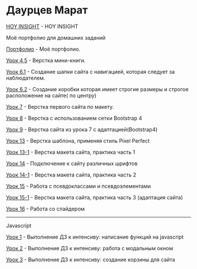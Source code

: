 

# Даурцев Марат

[HOY INSIGHT](https://mdaurtseff.github.io/html_lessons/insite/src/main/ "INSIGHT") - HOY INSIGHT

Моё портфолио для домашних заданий

[Портфолио](https://mdaurtseff.github.io/html_lessons/Portfolio/ "Моё портфолио") - Моё портфолио.


[Урок 4,5](https://mdaurtseff.github.io/html_lessons/lesson_4/ "Урок 4,5") - Верстка мини-книги.


[Урок 6.1](https://mdaurtseff.github.io/html_lessons/lesson_6.1/ "Урок 6.1") - Создание шапки сайта с навигацией, которая следует за наблюдателем.


[Урок 6.2](https://mdaurtseff.github.io/html_lessons/lesson_6.2/ "Урок 6.2") - Создание коробки которая имеет строгие размеры и строгое расположение на сайте( по центру)


[Урок 7](https://mdaurtseff.github.io/html_lessons/lesson_7/ "Урок 7") - Верстка первого сайта по макету.


[Урок 8](https://mdaurtseff.github.io/html_lessons/lesson_8/ "Урок 8") - Верстка с использованием сетки Bootstrap 4


[Урок 9](https://mdaurtseff.github.io/html_lessons/lesson_9/ "Урок 9") - Верстка сайта из урока 7 с адаптацией(Bootstrap4)


[Урок 13](https://mdaurtseff.github.io/html_lessons/lesson_13/ "Урок 13") - Верстка шаблона, применяя стиль Pixel Perfect


[Урок 13-1](https://mdaurtseff.github.io/html_lessons/lesson_13-1/project/src/ "Урок 13-1") - Верстка макета сайта, практика часть 1


[Урок 14](https://mdaurtseff.github.io/html_lessons/lesson_14/ "Урок 14") - Подключение к сайту различных шрифтов 


[Урок 14-1](https://mdaurtseff.github.io/html_lessons/lesson_14-1/project/src/ "Урок 14-1") - Верстка макета сайта, практика часть 2


[Урок 15](https://mdaurtseff.github.io/html_lessons/lesson_15/ "Урок 15") - Работа с псевдоклассами и псевдоэлементами 


[Урок 15-1](https://mdaurtseff.github.io/html_lessons/lesson_15-1/project/src/ "Урок 15-1") - Верстка макета сайта, практика часть 3 (адаптация сайта)

[Урок 16](https://mdaurtseff.github.io/html_lessons/lesson_16/ "Урок 16") - Работа со слайдером

---------------------------------------------------------------------------------------------------
Javascript

[Урок 1](https://mdaurtseff.github.io/html_lessons/lesson-1-js/ "Урок 1") - Выполнение ДЗ к интенсиву: написание функций на javascript

[Урок 2](https://mdaurtseff.github.io/html_lessons/lesson-2-js/ "Урок 2") - Выполнение ДЗ к интенсиву: работа с модальным окном

[Урок 3](https://mdaurtseff.github.io/html_lessons/lesson-3-js/ "Урок 3") - Выполнение ДЗ к интенсиву: создание корзины для сайта
